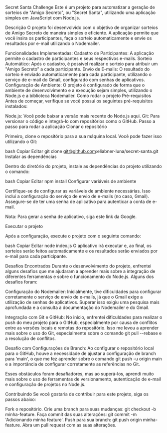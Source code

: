 Secret Santa Challenge
Este é um projeto para automatizar a geração de sorteios de "Amigo Secreto", ou "Secret Santa", utilizando uma aplicação simples em JavaScript com Node.js.

Descrição
O projeto foi desenvolvido com o objetivo de organizar sorteios de Amigo Secreto de maneira simples e eficiente. A aplicação permite que você insira os participantes, faça o sorteio automaticamente e envie os resultados por e-mail utilizando o Nodemailer.

Funcionalidades Implementadas:
Cadastro de Participantes: A aplicação permite o cadastro de participantes e seus respectivos e-mails.
Sorteio Automático: Após o cadastro, é possível realizar o sorteio para atribuir um "Amigo Secreto" a cada participante.
Envio de E-mails: O resultado do sorteio é enviado automaticamente para cada participante, utilizando o serviço de e-mail do Gmail, configurado com senhas de aplicativos.
Configuração de Ambiente: O projeto é configurado de forma que o ambiente de desenvolvimento e a execução sejam simples, utilizando o Node.js e a biblioteca Nodemailer.
Como rodar o projeto
Pré-requisitos
Antes de começar, verifique se você possui os seguintes pré-requisitos instalados:

Node.js: Você pode baixar a versão mais recente do Node.js aqui.
Git: Para versionar o código e integrá-lo com repositórios como o GitHub.
Passo a passo para rodar a aplicação
Clonar o repositório

Primeiro, clone o repositório para a sua máquina local. Você pode fazer isso utilizando o Git:

bash
Copiar
Editar
git clone git@github.com:eliabner-luna/secret-santa.git
Instalar as dependências

Dentro do diretório do projeto, instale as dependências do projeto utilizando o comando:

bash
Copiar
Editar
npm install
Configurar variáveis de ambiente

Certifique-se de configurar as variáveis de ambiente necessárias. Isso inclui a configuração do serviço de envio de e-mails (no caso, Gmail). Assegure-se de ter uma senha de aplicativo para autenticar a conta de e-mail.

Nota: Para gerar a senha de aplicativo, siga este link da Google.

Executar o projeto

Após a configuração, execute o projeto com o seguinte comando:

bash
Copiar
Editar
node index.js
O aplicativo irá executar e, ao final, os sorteios serão feitos automaticamente e os resultados serão enviados por e-mail para cada participante.

Desafios Encontrados
Durante o desenvolvimento do projeto, enfrentei alguns desafios que me ajudaram a aprender mais sobre a integração de diferentes ferramentas e sobre o funcionamento do Node.js. Alguns dos desafios foram:

Configuração do Nodemailer: Inicialmente, tive dificuldades para configurar corretamente o serviço de envio de e-mails, já que o Gmail exige a utilização de senhas de aplicativos. Superar isso exigiu uma pesquisa mais aprofundada e a consulta à documentação do Nodemailer e do Gmail.

Integração com Git e GitHub: No início, enfrentei dificuldades para realizar o push do meu projeto para o GitHub, especialmente por causa de conflitos entre as versões locais e remotas do repositório. Isso me levou a aprender mais sobre o uso do Git, especialmente sobre o comando git pull --rebase e a resolução de conflitos.

Desafio com Configurações de Branch: Ao configurar o repositório local para o GitHub, houve a necessidade de ajustar a configuração de branch para 'main', o que me fez aprender sobre o comando git push -u origin main e a importância de configurar corretamente as referências no Git.

Esses obstáculos foram desafiadores, mas ao superá-los, aprendi muito mais sobre o uso de ferramentas de versionamento, autenticação de e-mail e configuração de projetos no Node.js.

Contribuindo
Se você gostaria de contribuir para este projeto, siga os passos abaixo:

Fork o repositório.
Crie uma branch para suas mudanças: git checkout -b minha-feature.
Faça commit das suas alterações: git commit -m 'Adicionando minha feature'.
Push para sua branch: git push origin minha-feature.
Abra um pull request com as suas alterações.
